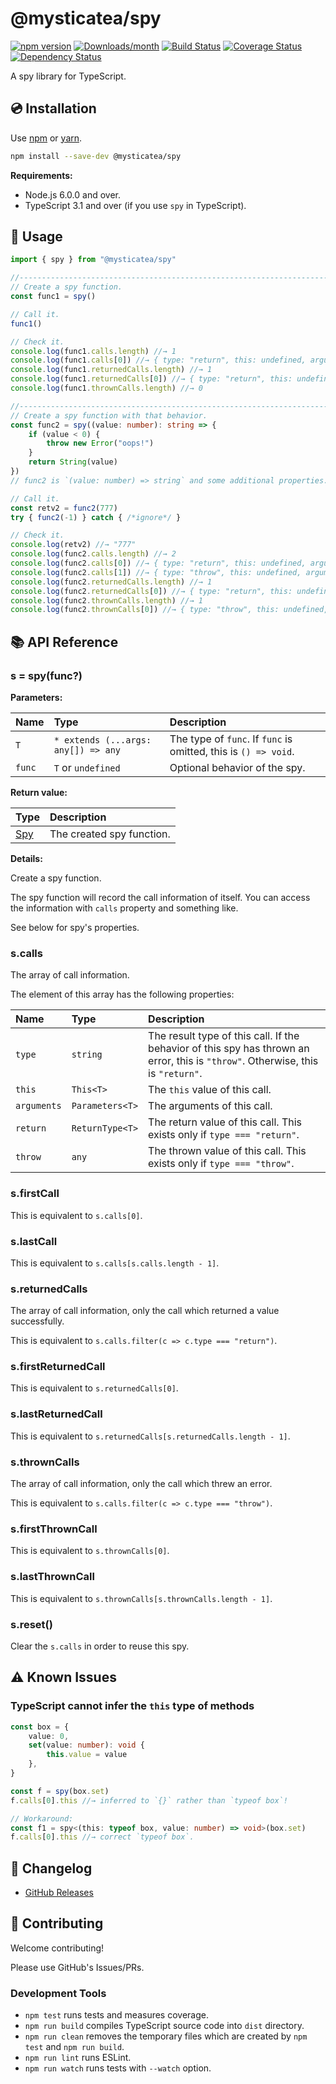 # @mysticatea/spy

[![npm version](https://img.shields.io/npm/v/@mysticatea/spy.svg)](https://www.npmjs.com/package/@mysticatea/spy)
[![Downloads/month](https://img.shields.io/npm/dm/@mysticatea/spy.svg)](http://www.npmtrends.com/@mysticatea/spy)
[![Build Status](https://travis-ci.com/mysticatea/spy.svg?branch=master)](https://travis-ci.org/mysticatea/spy)
[![Coverage Status](https://codecov.io/gh/mysticatea/spy/branch/master/graph/badge.svg)](https://codecov.io/gh/mysticatea/spy)
[![Dependency Status](https://david-dm.org/mysticatea/spy.svg)](https://david-dm.org/mysticatea/spy)

A spy library for TypeScript.


## 💿 Installation

Use [npm](https://www.npmjs.com/) or [yarn](https://yarnpkg.com/).

```bash
npm install --save-dev @mysticatea/spy
```

**Requirements:**

- Node.js 6.0.0 and over.
- TypeScript 3.1 and over (if you use `spy` in TypeScript).


## 📖 Usage

```ts
import { spy } from "@mysticatea/spy"

//------------------------------------------------------------------------------
// Create a spy function.
const func1 = spy()

// Call it.
func1()

// Check it.
console.log(func1.calls.length) //→ 1
console.log(func1.calls[0]) //→ { type: "return", this: undefined, arguments: [], return: undefined }
console.log(func1.returnedCalls.length) //→ 1
console.log(func1.returnedCalls[0]) //→ { type: "return", this: undefined, arguments: [], return: undefined }
console.log(func1.thrownCalls.length) //→ 0

//------------------------------------------------------------------------------
// Create a spy function with that behavior.
const func2 = spy((value: number): string => {
    if (value < 0) {
        throw new Error("oops!")
    }
    return String(value)
})
// func2 is `(value: number) => string` and some additional properties.

// Call it.
const retv2 = func2(777)
try { func2(-1) } catch { /*ignore*/ }

// Check it.
console.log(retv2) //→ "777"
console.log(func2.calls.length) //→ 2
console.log(func2.calls[0]) //→ { type: "return", this: undefined, arguments: [1], return: "1" }
console.log(func2.calls[1]) //→ { type: "throw", this: undefined, arguments: [-1], throw: [object Error] }
console.log(func2.returnedCalls.length) //→ 1
console.log(func2.returnedCalls[0]) //→ { type: "return", this: undefined, arguments: [1], return: "1" }
console.log(func2.thrownCalls.length) //→ 1
console.log(func2.thrownCalls[0]) //→ { type: "throw", this: undefined, arguments: [-1], throw: [object Error] }
```


## 📚 API Reference

### s = spy<T>(func?)

**Parameters:**

Name | Type | Description
:----|:-----|:------------
`T` | `* extends (...args: any[]) => any` | The type of `func`. If `func` is omitted, this is `() => void`.
`func` | `T` or `undefined` | Optional behavior of the spy.

**Return value:**

Type | Description
:----|:------------
[Spy<T>](src/index.ts#L2) | The created spy function.

**Details:**

Create a spy function.

The spy function will record the call information of itself.
You can access the information with `calls` property and something like.

See below for spy's properties.

### s.calls

The array of call information.

The element of this array has the following properties:

Name | Type | Description
:----|:-----|:------------
`type` | `string` | The result type of this call. If the behavior of this spy has thrown an error, this is `"throw"`. Otherwise, this is `"return"`.
`this` | `This<T>` | The `this` value of this call.
`arguments` | `Parameters<T>` | The arguments of this call.
`return` | `ReturnType<T>` | The return value of this call. This exists only if `type === "return"`.
`throw` | `any` | The thrown value of this call. This exists only if `type === "throw"`.

### s.firstCall

This is equivalent to `s.calls[0]`.

### s.lastCall

This is equivalent to `s.calls[s.calls.length - 1]`.

### s.returnedCalls

The array of call information, only the call which returned a value successfully.

This is equivalent to `s.calls.filter(c => c.type === "return")`.

### s.firstReturnedCall

This is equivalent to `s.returnedCalls[0]`.

### s.lastReturnedCall

This is equivalent to `s.returnedCalls[s.returnedCalls.length - 1]`.

### s.thrownCalls

The array of call information, only the call which threw an error.

This is equivalent to `s.calls.filter(c => c.type === "throw")`.

### s.firstThrownCall

This is equivalent to `s.thrownCalls[0]`.

### s.lastThrownCall

This is equivalent to `s.thrownCalls[s.thrownCalls.length - 1]`.

### s.reset()

Clear the `s.calls` in order to reuse this spy.


## ⚠️ Known Issues

### TypeScript cannot infer the `this` type of methods

```ts
const box = {
    value: 0,
    set(value: number): void {
        this.value = value
    },
}

const f = spy(box.set)
f.calls[0].this //→ inferred to `{}` rather than `typeof box`!

// Workaround:
const f1 = spy<(this: typeof box, value: number) => void>(box.set)
f.calls[0].this //→ correct `typeof box`.
```


## 📰 Changelog

- [GitHub Releases](https://github.com/mysticatea/spy/releases)


## 🍻 Contributing

Welcome contributing!

Please use GitHub's Issues/PRs.

### Development Tools

- `npm test` runs tests and measures coverage.
- `npm run build` compiles TypeScript source code into `dist` directory.
- `npm run clean` removes the temporary files which are created by `npm test` and `npm run build`.
- `npm run lint` runs ESLint.
- `npm run watch` runs tests with `--watch` option.
